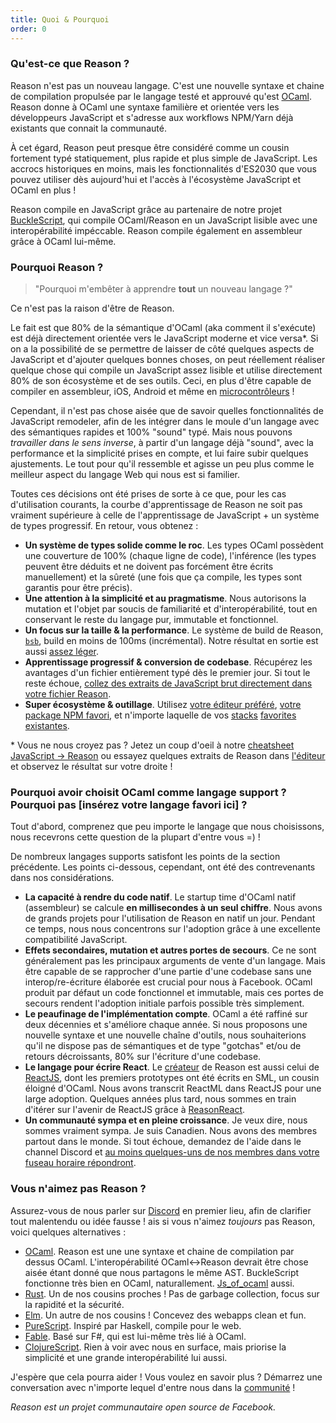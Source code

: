 ```yaml
---
title: Quoi & Pourquoi
order: 0
---
```


### Qu'est-ce que Reason ?

Reason n'est pas un nouveau langage. C'est une nouvelle syntaxe et chaine de compilation propulsée par le langage testé et approuvé qu'est [OCaml](http://ocaml.org). Reason donne à OCaml une syntaxe familière et orientée vers les développeurs JavaScript et s'adresse aux workflows NPM/Yarn déjà existants que connait la communauté.

À cet égard, Reason peut presque être considéré comme un cousin fortement typé statiquement, plus rapide et plus simple de JavaScript. Les accrocs historiques en moins, mais les fonctionnalités d'ES2030 que vous pouvez utiliser dès aujourd'hui et l'accès à l'écosystème JavaScript et OCaml en plus !

Reason compile en JavaScript grâce au partenaire de notre projet [BuckleScript](https://bucklescript.github.io/bucklescript/Manual.html), qui compile OCaml/Reason en un JavaScript lisible avec une interopérabilité impéccable. Reason compile également en assembleur grâce à OCaml lui-même.

### Pourquoi Reason ?

> "Pourquoi m'embêter à apprendre **tout** un nouveau langage ?"

Ce n'est pas la raison d'être de Reason.

Le fait est que 80% de la sémantique d'OCaml (aka comment il s'exécute) est déjà directement orientée vers le JavaScript moderne et vice versa\*. Si on a la possibilité de se permettre de laisser de côté quelques aspects de JavaScript et d'ajouter quelques bonnes choses, on peut réellement réaliser quelque chose qui compile un JavaScript assez lisible et utilise directement 80% de son écosystème et de ses outils. Ceci,  en plus d'être capable de compiler en assembleur, iOS, Android et même en [microcontrôleurs](http://www.algo-prog.info/ocapic/web/index.php?id=ocapic) !

Cependant, il n'est pas chose aisée que de savoir quelles fonctionnalités de JavaScript remodeler, afin de les intégrer dans le moule d'un langage avec des sémantiques rapides et 100% "sound" typé. Mais nous pouvons *travailler dans le sens inverse*, à partir d'un langage déjà "sound", avec la performance et la simplicité prises en compte, et lui faire subir quelques ajustements. Le tout pour qu'il ressemble et agisse un peu plus comme le meilleur aspect du langage Web qui nous est si familier.

Toutes ces décisions ont été prises de sorte à ce que, pour les cas d'utilisation courants, la courbe d'apprentissage de Reason ne soit pas vraiment supérieure à celle de l'apprentissage de JavaScript + un système de types progressif. En retour, vous obtenez :

- **Un système de types solide comme le roc**. Les types OCaml possèdent une couverture de 100% (chaque ligne de code), l'inférence (les types peuvent être déduits et ne doivent pas forcément être écrits manuellement) et la sûreté (une fois que ça compile, les types sont garantis pour être précis).
- **Une attention à la simplicité et au pragmatisme**. Nous autorisons la mutation et l'objet par soucis de familiarité et d'interopérabilité, tout en conservant le reste du langage pur, immutable et fonctionnel.
- **Un focus sur la taille & la performance**. Le système de build de Reason, [`bsb`](http://bucklescript.github.io/bucklescript/Manual.html#_bucklescript_build_system_code_bsb_code), build en moins de 100ms (incrémental). Notre résultat en sortie est aussi [assez léger](https://twitter.com/bobzhang1988/status/827562467148623875).
- **Apprentissage progressif & conversion de codebase**. Récupérez les avantages d'un fichier entièrement typé dès le premier jour. Si tout le reste échoue, [collez des extraits de JavaScript brut directement dans votre fichier Reason](/guide/javascript/interop).
- **Super écosystème & outillage**. Utilisez [votre éditeur préféré](/guide/editor-tools/editors-plugins), [votre package NPM favori](/guide/javascript/libraries), et n'importe laquelle de vos [stacks](https://webpack.js.org) [favorites](https://github.com/reasonml/reason-react) [existantes](https://github.com/reasonml-community/bs-jest).

\* Vous ne nous croyez pas ? Jetez un coup d'oeil à notre [cheatsheet JavaScript -> Reason](/guide/javascript/syntax-cheatsheet) ou essayez quelques extraits de Reason dans [l'éditeur](/try) et observez le résultat sur votre droite !


### Pourquoi avoir choisit OCaml comme langage support ? Pourquoi pas [insérez votre langage favori ici] ?

Tout d'abord, comprenez que peu importe le langage que nous choisissons, nous recevrons cette question de la plupart d'entre vous =) !

De nombreux langages supports satisfont les points de la section précédente. Les points ci-dessous, cependant, ont été des contrevenants dans nos considérations.

- **La capacité à rendre du code natif**. Le startup time d'OCaml natif (assembleur) se calcule **en millisecondes à un seul chiffre**. Nous avons de grands projets pour l'utilisation de Reason en natif un jour. Pendant ce temps, nous nous concentrons sur l'adoption grâce à une excellente compatibilité JavaScript.
- **Effets secondaires, mutation et autres portes de secours**. Ce ne sont généralement pas les principaux arguments de vente d'un langage. Mais être capable de se rapprocher d'une partie d'une codebase sans une interop/re-écriture élaborée est crucial pour nous à Facebook. OCaml produit par défaut un code fonctionnel et immutable, mais ces portes de secours rendent l'adoption initiale parfois possible très simplement.
- **Le peaufinage de l'implémentation compte**. OCaml a été raffiné sur deux décennies et s'améliore chaque année. Si nous proposons une nouvelle syntaxe et une nouvelle chaîne d'outils, nous souhaiterions qu'il ne dispose pas de sémantiques et de type "gotchas" et/ou de retours décroissants, 80% sur l'écriture d'une codebase.
- **Le langage pour écrire React**. Le [créateur](https://twitter.com/jordwalke) de Reason est aussi celui de [ReactJS](https://facebook.github.io/react/), dont les premiers prototypes ont été écrits en SML, un cousin éloigné d'OCaml. Nous avons transcrit ReactML dans ReactJS pour une large adoption. Quelques années plus tard, nous sommes en train d'itérer sur l'avenir de ReactJS grâce à [ReasonReact](//reasonml.github.io/reason-react/).
- **Un communauté sympa et en pleine croissance**. Je veux dire, nous sommes vraiment sympa. Je suis Canadien. Nous avons des membres partout dans le monde. Si tout échoue, demandez de l'aide dans le channel Discord et [au moins quelques-uns de nos membres dans votre fuseau horaire répondront](https://twitter.com/ken_wheeler/status/894298052705615872).


### Vous n'aimez pas Reason ?

Assurez-vous de nous parler sur [Discord](https://discord.gg/reasonml) en premier lieu, afin de clarifier tout malentendu ou idée fausse ! ais si vous n'aimez _toujours_ pas Reason, voici quelques alternatives :

- [OCaml](http://ocaml.org). Reason est une une syntaxe et chaine de compilation par dessus OCaml. L'interopérabilité OCaml<->Reason devrait être chose aisée étant donné que nous partagons le même AST. BuckleScript fonctionne très bien en OCaml, naturallement. [Js_of_ocaml](http://ocsigen.org/js_of_ocaml/) aussi.
- [Rust](http://rust-lang.org). Un de nos cousins proches ! Pas de garbage collection, focus sur la rapidité et la sécurité.
- [Elm](http://elm-lang.org). Un autre de nos cousins ! Concevez des webapps clean et fun.
- [PureScript](http://www.purescript.org). Inspiré par Haskell, compile pour le web.
- [Fable](http://fable.io/). Basé sur F#, qui est lui-même très lié à OCaml.
- [ClojureScript](https://clojurescript.org). Rien à voir avec nous en surface, mais priorise la simplicité et une grande interopérabilité lui aussi.

J'espère que cela pourra aider ! Vous voulez en savoir plus ? Démarrez une conversation avec n'importe lequel d'entre nous dans la [communité](/community/) !


*Reason est un projet communautaire open source de Facebook.*
